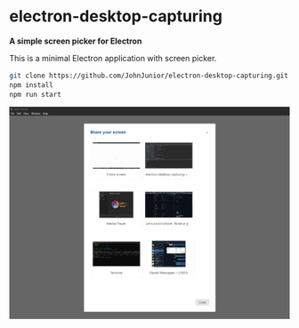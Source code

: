 # electron-desktop-capturing

**A simple screen picker for Electron**

This is a minimal Electron application with screen picker.

```bash
git clone https://github.com/JohnJunior/electron-desktop-capturing.git
npm install
npm run start
```

![Screenshot](desktop-capturer.jpg)


